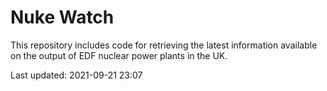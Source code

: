 # Nuke Watch

This repository includes code for retrieving the latest information available on the output of EDF nuclear power plants in the UK.

Last updated: 2021-09-21 23:07